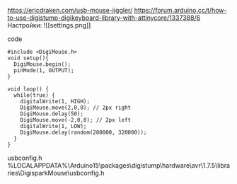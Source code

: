 https://ericdraken.com/usb-mouse-jiggler/
https://forum.arduino.cc/t/how-to-use-digistump-digikeyboard-library-with-attinycore/1337388/6
Настройки:
![[settings.png]]

code
```
#include <DigiMouse.h>
void setup(){
  DigiMouse.begin();
  pinMode(1, OUTPUT);
}

void loop() {
  while(true) {
    digitalWrite(1, HIGH);
    DigiMouse.move(2,0,0); // 2px right
    DigiMouse.delay(50);
    DigiMouse.move(-2,0,0); // 2px left
    digitalWrite(1, LOW);
    DigiMouse.delay(random(280000, 320000));
  }
}
```

usbconfig.h
%LOCALAPPDATA%\Arduino15\packages\digistump\hardware\avr\1.7.5\libraries\DigisparkMouse\usbconfig.h